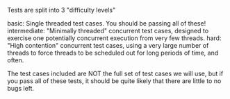 Tests are split into 3 "difficulty levels"

basic: Single threaded test cases. You should be passing all of these!
intermediate: "Minimally threaded" concurrent test cases, designed to exercise one potentially concurrent execution from very few threads.
hard: "High contention" concurrent test cases, using a very large number of threads to force threads to be scheduled out for long periods of time, and often.

The test cases included are NOT the full set of test cases we will use, but if you pass all of these tests, it should be quite likely that there are little to no bugs left.
